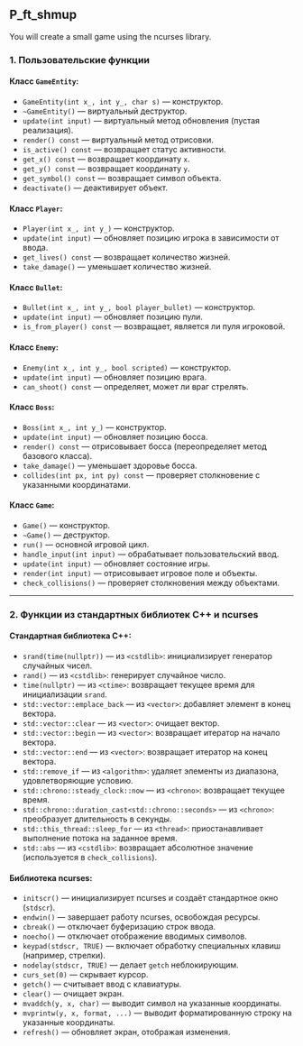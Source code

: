 ## P_ft_shmup
You will create a small game using the ncurses library.

### 1. Пользовательские функции

#### Класс `GameEntity`:
- `GameEntity(int x_, int y_, char s)` — конструктор.
- `~GameEntity()` — виртуальный деструктор.
- `update(int input)` — виртуальный метод обновления (пустая реализация).
- `render() const` — виртуальный метод отрисовки.
- `is_active() const` — возвращает статус активности.
- `get_x() const` — возвращает координату `x`.
- `get_y() const` — возвращает координату `y`.
- `get_symbol() const` — возвращает символ объекта.
- `deactivate()` — деактивирует объект.

#### Класс `Player`:
- `Player(int x_, int y_)` — конструктор.
- `update(int input)` — обновляет позицию игрока в зависимости от ввода.
- `get_lives() const` — возвращает количество жизней.
- `take_damage()` — уменьшает количество жизней.

#### Класс `Bullet`:
- `Bullet(int x_, int y_, bool player_bullet)` — конструктор.
- `update(int input)` — обновляет позицию пули.
- `is_from_player() const` — возвращает, является ли пуля игроковой.

#### Класс `Enemy`:
- `Enemy(int x_, int y_, bool scripted)` — конструктор.
- `update(int input)` — обновляет позицию врага.
- `can_shoot() const` — определяет, может ли враг стрелять.

#### Класс `Boss`:
- `Boss(int x_, int y_)` — конструктор.
- `update(int input)` — обновляет позицию босса.
- `render() const` — отрисовывает босса (переопределяет метод базового класса).
- `take_damage()` — уменьшает здоровье босса.
- `collides(int px, int py) const` — проверяет столкновение с указанными координатами.

#### Класс `Game`:
- `Game()` — конструктор.
- `~Game()` — деструктор.
- `run()` — основной игровой цикл.
- `handle_input(int input)` — обрабатывает пользовательский ввод.
- `update(int input)` — обновляет состояние игры.
- `render(int input)` — отрисовывает игровое поле и объекты.
- `check_collisions()` — проверяет столкновения между объектами.

---

### 2. Функции из стандартных библиотек C++ и ncurses

#### Стандартная библиотека C++:
- `srand(time(nullptr))` — из `<cstdlib>`: инициализирует генератор случайных чисел.
- `rand()` — из `<cstdlib>`: генерирует случайное число.
- `time(nullptr)` — из `<ctime>`: возвращает текущее время для инициализации `srand`.
- `std::vector::emplace_back` — из `<vector>`: добавляет элемент в конец вектора.
- `std::vector::clear` — из `<vector>`: очищает вектор.
- `std::vector::begin` — из `<vector>`: возвращает итератор на начало вектора.
- `std::vector::end` — из `<vector>`: возвращает итератор на конец вектора.
- `std::remove_if` — из `<algorithm>`: удаляет элементы из диапазона, удовлетворяющие условию.
- `std::chrono::steady_clock::now` — из `<chrono>`: возвращает текущее время.
- `std::chrono::duration_cast<std::chrono::seconds>` — из `<chrono>`: преобразует длительность в секунды.
- `std::this_thread::sleep_for` — из `<thread>`: приостанавливает выполнение потока на заданное время.
- `std::abs` — из `<cstdlib>`: возвращает абсолютное значение (используется в `check_collisions`).

#### Библиотека ncurses:
- `initscr()` — инициализирует ncurses и создаёт стандартное окно (`stdscr`).
- `endwin()` — завершает работу ncurses, освобождая ресурсы.
- `cbreak()` — отключает буферизацию строк ввода.
- `noecho()` — отключает отображение вводимых символов.
- `keypad(stdscr, TRUE)` — включает обработку специальных клавиш (например, стрелки).
- `nodelay(stdscr, TRUE)` — делает `getch` неблокирующим.
- `curs_set(0)` — скрывает курсор.
- `getch()` — считывает ввод с клавиатуры.
- `clear()` — очищает экран.
- `mvaddch(y, x, char)` — выводит символ на указанные координаты.
- `mvprintw(y, x, format, ...)` — выводит форматированную строку на указанные координаты.
- `refresh()` — обновляет экран, отображая изменения.

